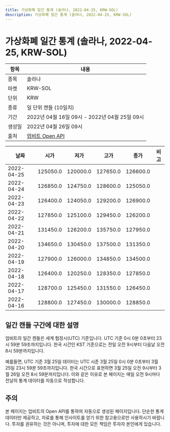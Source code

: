 ```yaml
---
title: 가상화폐 일간 통계 (솔라나, 2022-04-25, KRW-SOL)
description: 가상화폐 일간 통계 (솔라나, 2022-04-25, KRW-SOL)
---
```



가상화폐 일간 통계 (솔라나, 2022-04-25, KRW-SOL)
===

|항목|내용|
|--|--|
|종목|솔라나|
|마켓|KRW-SOL|
|단위|KRW|
|종류|일 단위 캔들 (10일치)|
|기간|2022년 04월 16일 09시 - 2022년 04월 25일 09시|
|생성일|2022년 04월 26일 09시|
|출처|[업비트 Open API](https://docs.upbit.com)|


|날짜|시가|저가|고가|종가|비고|
|--|--|--|--|--|--|
|2022-04-25|125050.0|120000.0|127650.0|126600.0|    |
|2022-04-24|126850.0|124750.0|128600.0|125050.0|    |
|2022-04-23|126400.0|124050.0|129200.0|126900.0|    |
|2022-04-22|127850.0|125100.0|129450.0|126200.0|    |
|2022-04-21|131450.0|126200.0|135750.0|127950.0|    |
|2022-04-20|134650.0|130450.0|137500.0|131350.0|    |
|2022-04-19|127900.0|126000.0|134850.0|134500.0|    |
|2022-04-18|126400.0|120250.0|128350.0|127850.0|    |
|2022-04-17|128700.0|125450.0|131550.0|126450.0|    |
|2022-04-16|128800.0|127450.0|130000.0|128850.0|    |


일간 캔들 구간에 대한 설명
---


업비트의 일간 캔들은 세계 협정시(UTC) 기준입니다. 
UTC 기준 0시 0분 0초부터 23시 59분 59초까지입니다. 
한국 시간인 KST 기준으로는 전일 오전 9시부터 다음날 오전 8시 59분까지입니다. 


예를들면, UTC 기준 3월 25일 데이터는 UTC 시준 3월 25일 0시 0분 0초부터 3월 25일 23시 59분 59초까지입니다. 
한국 시간으로 표현하면 3월 25일 오전 9시부터 3월 26일 오전 8시 59분까지입니다. 
이와 같은 이유로 본 페이지는 매일 오전 9시마다 전날의 통계 데이터를 자동으로 작성합니다. 


주의
---


본 페이지는 업비트의 Open API를 통하여 자동으로 생성된 페이지입니다. 
단순한 통계 데이터만 제공하고, 자료를 통해 인사이트를 얻기 위한 참고용으로만 사용하시기 바랍니다. 
투자를 권유하는 것은 아니며, 투자에 대한 모든 책임은 투자자 본인에게 있습니다. 
